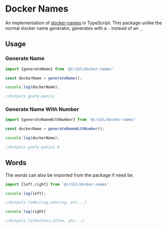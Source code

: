 # Docker Names

An implementation of [docker-names](https://github.com/moby/moby/blob/master/pkg/namesgenerator/names-generator.go) in TypeScript. This package unlike the normal docker name generator, generates with a `-` instead of an `_`.

## Usage

### Generate Name

```typescript
import {generateName} from '@cribl/docker-names'

const dockerName = generateName();

console.log(dockerName);

//Outputs goofy-panini
```

### Generate Name With Number


```typescript
import {generateNameWithNumber} from '@cribl/docker-names'

const dockerName = generateNameWithNumber();

console.log(dockerName);

//Outputs goofy-panini-4
```

## Words 

The words can also be imported from the package if need be.

```typescript
import {left,right} from '@cribl/docker-names'

console.log(left);

//Outputs [admiring,adoring, etc...]

console.log(right)

//Outputs [albattani,allen, etc...]


```